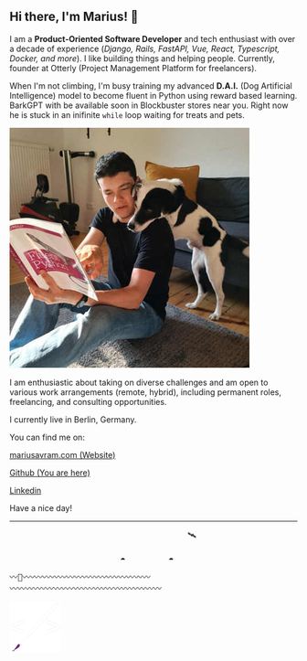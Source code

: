 ## Hi there, I'm Marius! 👋

I am a **Product-Oriented Software Developer** and tech enthusiast with over a decade of experience (_Django, Rails, FastAPI, Vue, React, Typescript, Docker, and more_). I like building things and helping people. Currently, founder at Otterly (Project Management Platform for freelancers).

When I'm not climbing, I'm busy training my advanced **D.A.I.** (Dog Artificial Intelligence) model to become fluent in Python using reward based learning. BarkGPT with be available soon in Blockbuster stores near you.
Right now he is stuck in an inifinite `while` loop waiting for treats and pets.

![Dog Training](dog-training.jpg)

I am enthusiastic about taking on diverse challenges and am open to various work arrangements (remote, hybrid), including permanent roles, freelancing, and consulting opportunities.

I currently live in Berlin, Germany. 

You can find me on:

[mariusavram.com (Website)](https://mariusavram.com)

[Github (You are here)](https://github.com/mariusavram91)

[Linkedin](https://ie.linkedin.com/in/mariusavram91)


Have a nice day!

---

<pre>
                                     🛰️
 
                       ☁️         ☁️

〰️🚣〰️〰️〰️〰️〰️〰️〰️〰️〰️〰️〰️〰️〰️〰️〰️〰️
〰️〰️〰️〰️〰️〰️〰️〰️〰️〰️〰️〰️〰️〰️〰️〰️〰️〰️〰️
</pre>

 <img src="./logo.png" alt="logo" width="90" height="90">
